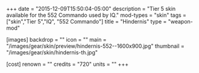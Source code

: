 +++
date = "2015-12-09T15:50:04-05:00"
description = "Tier 5 skin available for the 552 Commando used by IQ."
mod-types = "skin"
tags = ["skin","Tier 5","IQ", "552 Commando"]
title = "Hindernis"
type = "weapon-mod"

[images]
  backdrop = ""
  icon = ""
  main = "/images/gear/skin/preview/hindernis-552--1600x900.jpg"
  thumbnail = "/images/gear/skin/hindernis-th.jpg"

[cost]
  renown = ""
  credits = "720"
  units = ""
+++
